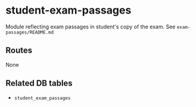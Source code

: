 # student-exam-passages

Module reflecting exam passages in student's copy of the exam. See `exam-passages/README.md`

## Routes

None

## Related DB tables
- `student_exam_passages`
